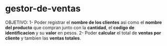 # gestor-de-ventas


OBJETIVO: 
	1- Poder registrar el **nombre de los clientes** asi como el **nombre del producto** que compran junto con la **cantidad**, el **codigo de identificacion** y su **valor** en pesos.
	2- Poder **calcular** el total de **ventas por cliente** y tambien las **ventas totales**.
